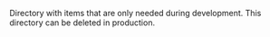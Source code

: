 ﻿Directory with items that are only needed during development.  This directory can be deleted in production.